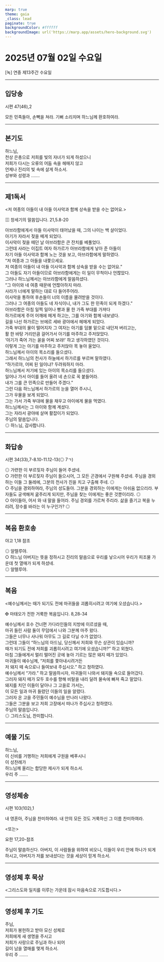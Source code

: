 ```yaml
---
marp: true
theme: gaia
_class: lead
paginate: true
backgroundColor: #ffffff
backgroundImage: url('https://marp.app/assets/hero-background.svg')
---
```


# 2025년 07월 02일 수요일

[녹] 연중 제13주간 수요일  




---

## 입당송

시편 47(46),2

모든 민족들아, 손뼉을 쳐라. 기뻐 소리치며 하느님께 환호하여라.  
  


---

## 본기도

하느님,  
천상 은총으로 저희를 빛의 자녀가 되게 하셨으니  
저희가 다시는 오류의 어둠 속을 헤매지 않고  
언제나 진리의 빛 속에 살게 하소서.  
성부와 성령과 …….  
  


---

## 제1독서

<저 여종의 아들이 내 아들 이사악과 함께 상속을 받을 수는 없어요.>

▥ 창세기의 말씀입니다. 21,5.8-20

아브라함에게서 아들 이사악이 태어났을 때, 그의 나이는 백 살이었다.  
아기가 자라서 젖을 떼게 되었다.  
이사악이 젖을 떼던 날 아브라함은 큰 잔치를 베풀었다.  
그런데 사라는 이집트 여자 하가르가 아브라함에게 낳아 준 아들이  
자기 아들 이사악과 함께 노는 것을 보고, 아브라함에게 말하였다.  
“저 여종과 그 아들을 내쫓으세요.  
저 여종의 아들이 내 아들 이사악과 함께 상속을 받을 수는 없어요.”  
그 아들도 자기 아들이므로 아브라함에게는 이 일이 무척이나 언짢았다.  
그러나 하느님께서는 아브라함에게 말씀하셨다.  
“그 아이와 네 여종 때문에 언짢아하지 마라.  
사라가 너에게 말하는 대로 다 들어주어라.  
이사악을 통하여 후손들이 너의 이름을 물려받을 것이다.  
그러나 그 여종의 아들도 네 자식이니, 내가 그도 한 민족이 되게 하겠다.”  
아브라함은 아침 일찍 일어나 빵과 물 한 가죽 부대를 가져다  
하가르에게 주어 어깨에 메게 하고는, 그를 아기와 함께 내보냈다.  
길을 나선 하가르는 브에르 세바 광야에서 헤매게 되었다.  
가죽 부대의 물이 떨어지자 그 여자는 아기를 덤불 밑으로 내던져 버리고는,  
활 한 바탕 거리만큼 걸어가서 아기를 마주하고 주저앉았다.  
‘아기가 죽어 가는 꼴을 어찌 보랴!’ 하고 생각하였던 것이다.  
이렇게 그는 아기를 마주하고 주저앉아 목 놓아 울었다.  
하느님께서 아이의 목소리를 들으셨다.  
그래서 하느님의 천사가 하늘에서 하가르를 부르며 말하였다.  
“하가르야, 어찌 된 일이냐? 두려워하지 마라.  
하느님께서 저기에 있는 아이의 목소리를 들으셨다.  
일어나 가서 아이를 들어 올려 네 손으로 꼭 붙들어라.  
내가 그를 큰 민족으로 만들어 주겠다.”  
그런 다음 하느님께서 하가르의 눈을 열어 주시니,  
그가 우물을 보게 되었다.  
그는 가서 가죽 부대에 물을 채우고 아이에게 물을 먹였다.  
하느님께서는 그 아이와 함께 계셨다.  
그는 자라서 광야에 살며 활잡이가 되었다.  
주님의 말씀입니다.  
◎ 하느님, 감사합니다.  
  


---

## 화답송

시편 34(33),7-8.10-11.12-13(◎ 7ㄱ)

◎ 가련한 이 부르짖자 주님이 들어 주셨네.  
○ 가련한 이 부르짖자 주님이 들으시어, 그 모든 곤경에서 구원해 주셨네. 주님을 경외하는 이들 그 둘레에, 그분의 천사가 진을 치고 구출해 주네. ◎  
○ 주님을 경외하여라, 주님의 성도들아. 그분을 경외하는 이에게는 아쉬움 없으리라. 부자들도 궁색해져 굶주리게 되지만, 주님을 찾는 이에게는 좋은 것뿐이리라. ◎  
○ 아이들아, 어서 와 내 말을 들어라. 주님 경외를 가르쳐 주리라. 삶을 즐기고 복을 누리려, 장수를 바라는 이 누구인가? ◎  
  


---

## 복음 환호송

야고 1,18 참조

◎ 알렐루야.  
○ 하느님 아버지는 뜻을 정하시고 진리의 말씀으로 우리를 낳으시어 우리가 피조물 가운데 첫 열매가 되게 하셨네.  
◎ 알렐루야.  
  


---

## 복음

<예수님께서는 때가 되기도 전에 마귀들을 괴롭히시려고 여기에 오셨습니다.>

✠ 마태오가 전한 거룩한 복음입니다. 8,28-34

예수님께서 호수 건너편 가다라인들의 지방에 이르셨을 때,  
마귀 들린 사람 둘이 무덤에서 나와 그분께 마주 왔다.  
그들은 너무나 사나워 아무도 그 길로 다닐 수가 없었다.  
그런데 그들이 “하느님의 아드님, 당신께서 저희와 무슨 상관이 있습니까?  
때가 되기도 전에 저희를 괴롭히시려고 여기에 오셨습니까?” 하고 외쳤다.  
마침 그들에게서 멀리 떨어진 곳에 놓아 기르는 많은 돼지 떼가 있었다.  
마귀들이 예수님께, “저희를 쫓아내시려거든  
저 돼지 떼 속으로나 들여보내 주십시오.” 하고 청하였다.  
예수님께서 “가라.” 하고 말씀하시자, 마귀들이 나와서 돼지들 속으로 들어갔다.  
그러자 돼지 떼가 모두 호수를 향해 비탈을 내리 달려 물속에 빠져 죽고 말았다.  
돼지를 치던 이들이 달아나 그 고을로 가서는,  
이 모든 일과 마귀 들렸던 이들의 일을 알렸다.  
그러자 온 고을 주민들이 예수님을 만나러 나왔다.  
그들은 그분을 보고 저희 고장에서 떠나가 주십사고 청하였다.  
주님의 말씀입니다.  
◎ 그리스도님, 찬미합니다.  
  


---

## 예물 기도

하느님,  
이 신비를 거행하는 저희에게 구원을 베푸시니  
이 성찬례가  
하느님께 올리는 합당한 제사가 되게 하소서.  
우리 주 …….  
  


---

## 영성체송

시편 103(102),1

내 영혼아, 주님을 찬미하여라. 내 안의 모든 것도 거룩하신 그 이름 찬미하여라.  
  
<또는>  
  
요한 17,20-참조  
  
주님이 말씀하신다. 아버지, 이 사람들을 위하여 비오니, 이들이 우리 안에 하나가 되게 하시고, 아버지가 저를 보내셨다는 것을 세상이 믿게 하소서.  


---

## 영성체 후 묵상

<그리스도와 일치를 이루는 가운데 잠시 마음속으로 기도합시다.>  


---

## 영성체 후 기도

주님,  
저희가 봉헌하고 받아 모신 성체로  
저희에게 새 생명을 주시고  
저희가 사랑으로 주님과 하나 되어  
길이 남을 열매를 맺게 하소서.  
우리 주 …….
